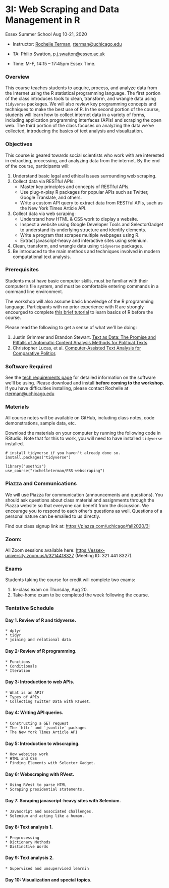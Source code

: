 # 3I: Web Scraping and Data Management in R

Essex Summer School
Aug 10-21, 2020

* Instructor: [Rochelle Terman](http://rochelleterman.com/), rterman@uchicago.edu

* TA: Philip Swatton, p.j.swatton@essex.ac.uk

* Time: M-F, 14:15 – 17:45pm Essex Time.


### Overview

This course teaches students to acquire, process, and analyze data from the Internet using the R statistical programming language. The first portion of the class introduces tools to clean, transform, and wrangle data using `tidyverse` packages. We will also review key programming concepts and techniques to make the best use of R. In the second portion of the course, students will learn how to collect internet data in a variety of forms, including application programming interfaces (APIs) and scraping the open web. The third portion of the class focuses on analyzing the data we’ve collected, introducing the basics of text analysis and visualization.

### Objectives 

This course is geared towards social scientists who work with are interested in extracting, processing, and analyzing data from the internet. By the end of the course, participants will:

1.  Understand basic legal and ethical issues surrounding web scraping.
2.  Collect data via RESTful APIs:
    * Master key principles and concepts of RESTful APIs.
    * Use plug-n-play R packages for popular APIs such as Twitter, Google Translate, and others.
    * Write a custom API query to extract data from RESTful APIs, such as the New York Times Article API.
3.  Collect data via web scraping:
    * Understand how HTML & CSS work to display a website.
    * Inspect a website using Google Developer Tools and SelectorGadget to understand its underlying structure and identify elements.
    * Write a program that scrapes multiple webpages using R.
    * Extract javascript-heavy and interactive sites using selenium.
4.  Clean, transform, and wrangle data using `tidyverse` packages.
5.  Be introduced to the main methods and techniques involved in modern computational text analysis.

### Prerequisites

Students must have basic computer skills, must be familiar with their computer’s file system, and must be comfortable entering commands in a command line environment. 

The workshop will also assume basic knowledge of the R programming language. Participants with no prior experience with R are strongly encourged to complete [this brief tutorial](https://www.codeschool.com/courses/try-r) to learn basics of R before the course.

Please read the following to get a sense of what we'll be doing:

1. Justin Grimmer and Brandon Stewart. [Text as Data: The Promise and Pitfalls of Automatic Content Analysis Methods for Political Texts](https://web.stanford.edu/~jgrimmer/tad2.pdf)
2. Christopher Lucas, et al. [Computer-Assisted Text Analysis for Comparative Politics](https://scholar.harvard.edu/files/dtingley/files/comparativepoliticstext.pdf)

### Software Required

See the [tech requirements page](B-Tech-Requirements.md) for detailed information on the software we'll be using. Please download and install **before coming to the workshop.** If you have difficulties installing, please contact Rochelle at rterman@uchicago.edu

### Materials

All course notes will be available on GitHub, including class notes, code demonstrations, sample data, etc. 

Download the materials on your computer by running the following code in RStudio. Note that for this to work, you will need to have installed `tidyverse` installed.

```
# install tidyverse if you haven't already done so.
install.packages("tidyverse")

library("usethis")
use_course("rochelleterman/ESS-webscraping")
```

### Piazza and Communications

We will use Piazza for communication (announcements and questions). You should ask questions about class material and assignments through the Piazza website so that everyone can benefit from the discussion. We encourage you to respond to each other’s questions as well. Questions of a personal nature can be emailed to us directly.

Find our class signup link at: https://piazza.com/uchicago/fall2020/3i

### Zoom:

All Zoom sessions available here: https://essex-university.zoom.us/j/3214418327 (Meeting ID: 321 441 8327).

### Exams

Students taking the course for credit will complete two exams:

1. In-class exam on Thursday, Aug 20.
2. Take-home exam to be completed the week following the course.

### Tentative Schedule

#### Day 1. Review of R and tidyverse.
    * dplyr
    * tidyr
    * joining and relational data

#### Day 2: Review of R programming.
    * Functions
    * Conditionals
    * Iteration

#### Day 3: Introduction to web APIs.
    * What is an API?
    * Types of APIs
    * Collecting Twitter Data with RTweet.

#### Day 4: Writing API queries.
    * Constructing a GET request
    * The `httr` and `jsonlite` packages
    * The New York Times Article API

#### Day 5: Introduction to wbscraping.
    * How websites work
    * HTML and CSS
    * Finding Elements with Selector Gadget.

#### Day 6: Webscraping with RVest.
    * Using RVest to parse HTML
    * Scraping presidential statements.

#### Day 7: Scraping javascript-heavy sites with Selenium.
    * Javascript and associated challenges.
    * Selenium and acting like a human. 

#### Day 8: Text analysis 1.
    * Preprocessing
    * Dictionary Methods
    * Distinctive Words

#### Day 9: Text analysis 2.
    * Supervised and unsupervised learnin

#### Day 10: Visualization and special topics.
